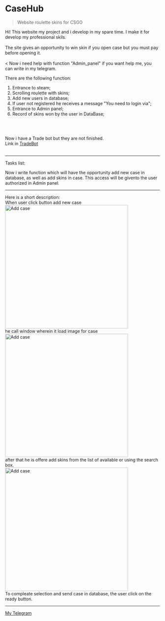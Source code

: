 # CaseHub
> Website roulette skins for CSGO

Hi! This website my project and i develop in my spare time. I make it for develop my professional skils.
<br><br>
The site gives an opportunity to win skin if you open case but you must pay before opening it.  
<br><
Now i need help with function "Admin_panel" if you want help me, you can write in my telegram.

There are the following function: <br>
1) Entrance to steam;<br>
2) Scrolling roulette with skins;<br>
3) Add new users in database;
4) If user not registered he receives a message "You need to login via";
5) Entrance to Admin panel;
6) Record of skins won by the user in DataBase; 

<br><br>

Now i have a Trade bot but they are not finished.<br>
Link in <a href = "https://github.com/BE-S/BotTrader">TradeBot</a><br><br>
___

Tasks list:<br>

Now i write function which will have the opportunity add new case in database, as well as add skins in case. This access will be givento the user authorized in Admin panel.

___
Here is a short description:<br>
When user click button add new case<br>
<img src = "https://github.com/BE-S/Screen/blob/main/CaseHub/Add%20image.png?raw=true" width = "400" title = "Add case"><br>
he call window wherein it load image for case<br>
<img src = "https://github.com/BE-S/Screen/blob/main/CaseHub/Add%20image.png?raw=true" width = "400" title = "Add case"><br>
after that he is offere add skins from the list of available or using the search box.<br>
<img src = "https://github.com/BE-S/Screen/blob/main/CaseHub/Add%20skins.png?raw=true" width = "400" title = "Add case"><br>
To compleate selection and send case in database, the user click on the ready button.
___
[My Telegram](https://t.me/BESpalikov)

